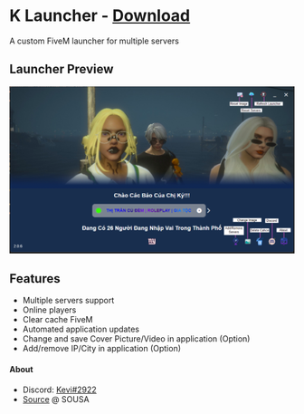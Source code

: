 # K Launcher - [Download](https://github.com/VlixK/K-Launcher/releases)
 A custom FiveM launcher for multiple servers

## Launcher Preview
![Launcher preview](./preview.png)
## Features
  * Multiple servers support
  * Online players
  * Clear cache FiveM
  * Automated application updates
  * Change and save Cover Picture/Video in application (Option)
  * Add/remove IP/City in application (Option)
  
#### About
  - Discord: [Kevi#2922](https://discordapp.com/users/312463940628119552)
  - [Source](https://github.com/vsousa14/FiveM-Server-Launcher) @ SOUSA
  
